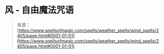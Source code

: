 <!--yml

分类：未分类

日期：2024年06月12日 18:36:04

-->

# 风 - 自由魔法咒语

> 来源：[https://www.spellsofmagic.com/spells/weather_spells/wind_spells/2405/page.html#0001-01-01](https://www.spellsofmagic.com/spells/weather_spells/wind_spells/2405/page.html#0001-01-01)
